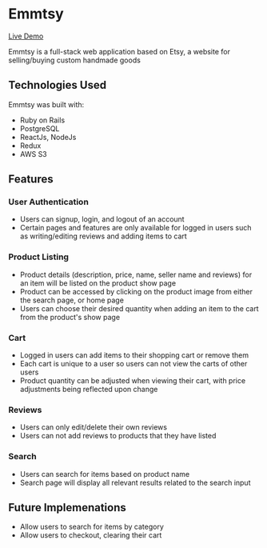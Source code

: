 # Emmtsy
[Live Demo](https://emmtsy.herokuapp.com/?#/)

Emmtsy is a full-stack web application based on Etsy, a website for selling/buying custom handmade goods

## Technologies Used
Emmtsy was built with:
* Ruby on Rails
* PostgreSQL
* ReactJs, NodeJs
* Redux
* AWS S3

## Features
### User Authentication
* Users can signup, login, and logout of an account
* Certain pages and features are only available for logged in users such as writing/editing reviews and adding items to cart
### Product Listing
* Product details (description, price, name, seller name and reviews) for an item will be listed on the product show page
* Product can be accessed by clicking on the product image from either the search page, or home page
* Users can choose their desired quantity when adding an item to the cart from the product's show page
### Cart
* Logged in users can add items to their shopping cart or remove them
* Each cart is unique to a user so users can not view the carts of other users
* Product quantity can be adjusted when viewing their cart, with price adjustments being reflected upon change
### Reviews
* Users can only edit/delete their own reviews
* Users can not add reviews to products that they have listed
### Search
* Users can search for items based on product name
* Search page will display all relevant results related to the search input

## Future Implemenations
* Allow users to search for items by category
* Allow users to checkout, clearing their cart
